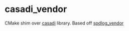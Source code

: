 # casadi_vendor

CMake shim over [casadi](https://web.casadi.org/) library. Based off [spdlog_vendor](https://github.com/ros2/spdlog_vendor)
